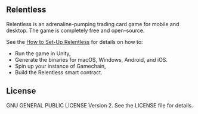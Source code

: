 ## Relentless

Relentless is an adrenaline-pumping trading card game for mobile and desktop. The game is completely free and open-source.

See the [How to Set-Up Relentless](https://loomx.io/developers/en/relentless.html) for details on how to:

- Run the game in Unity,
- Generate the binaries for macOS, Windows, Android, and iOS.
- Spin up your instance of Gamechain,
- Build the Relentless smart contract.

## License

GNU GENERAL PUBLIC LICENSE Version 2. See the LICENSE file for details.
